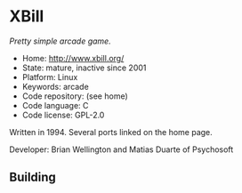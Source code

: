 # XBill

_Pretty simple arcade game._

- Home: http://www.xbill.org/
- State: mature, inactive since 2001
- Platform: Linux
- Keywords: arcade
- Code repository: (see home)
- Code language: C
- Code license: GPL-2.0

Written in 1994. Several ports linked on the home page.

Developer: Brian Wellington and Matias Duarte of Psychosoft

## Building
